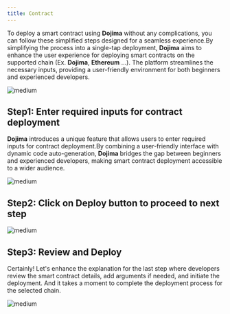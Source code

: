 ```yaml
--- 
title: Contract
---
```


To deploy a smart contract using **Dojima** without any complications, you can follow these simplified steps designed for a seamless experience.By simplifying the process into a single-tap deployment, **Dojima** aims to enhance the user experience for deploying smart contracts on the supported chain (Ex. **Dojima**, **Ethereum** ...). The platform streamlines the necessary inputs, providing a user-friendly environment for both beginners and experienced developers.

![medium](https://storage.googleapis.com/dojima_docs/developer-dashboard/contract/contract.png)

## Step1: Enter required inputs for contract deployment

**Dojima** introduces a unique feature that allows users to enter required inputs for contract deployment.By combining a user-friendly interface with dynamic code auto-generation, **Dojima** bridges the gap between beginners and experienced developers, making smart contract deployment accessible to a wider audience.

![medium](https://storage.googleapis.com/dojima_docs/developer-dashboard/contract/contract_details.png)

## Step2: Click on Deploy button to proceed to next step

![medium](https://storage.googleapis.com/dojima_docs/developer-dashboard/contract/deploy_button.png)

## Step3: Review and Deploy

Certainly! Let's enhance the explanation for the last step where developers review the smart contract details, add arguments if needed, and initiate the deployment. And it takes a moment to complete the deployment process for the selected chain.

![medium](https://storage.googleapis.com/dojima_docs/developer-dashboard/contract/contract_deploy.png)

